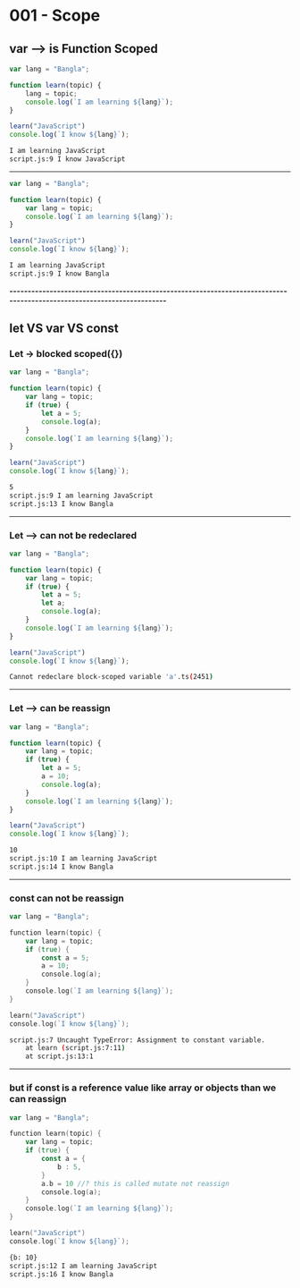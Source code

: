 # 001 - Scope
## var --> is Function Scoped
```javaScript
var lang = "Bangla";

function learn(topic) {
    lang = topic;
    console.log(`I am learning ${lang}`);
}

learn("JavaScript")
console.log(`I know ${lang}`);
```
```bash
I am learning JavaScript
script.js:9 I know JavaScript
```

-----------------------------------------------------------------------------------------------------------------------

```javaScript
var lang = "Bangla";

function learn(topic) {
    var lang = topic;
    console.log(`I am learning ${lang}`);
}

learn("JavaScript")
console.log(`I know ${lang}`);
```
```bash
I am learning JavaScript
script.js:9 I know Bangla
```

**-----------------------------------------------------------------------------------------------------------------------**

## let VS var VS const
### Let -> blocked scoped({})
```javaScript
var lang = "Bangla";

function learn(topic) {
    var lang = topic;
    if (true) {
        let a = 5;
        console.log(a);
    }
    console.log(`I am learning ${lang}`);
}

learn("JavaScript")
console.log(`I know ${lang}`);
```
```bash
5
script.js:9 I am learning JavaScript
script.js:13 I know Bangla
```

-----------------------------------------------------------------------------------------------------------------------

### Let --> can not be redeclared
```javaScript
var lang = "Bangla";

function learn(topic) {
    var lang = topic;
    if (true) {
        let a = 5;
        let a;
        console.log(a);
    }
    console.log(`I am learning ${lang}`);
}

learn("JavaScript")
console.log(`I know ${lang}`);
```
```bash
Cannot redeclare block-scoped variable 'a'.ts(2451)
```

-----------------------------------------------------------------------------------------------------------------------

### Let --> can be reassign
```javaScript
var lang = "Bangla";

function learn(topic) {
    var lang = topic;
    if (true) {
        let a = 5;
        a = 10;
        console.log(a);
    }
    console.log(`I am learning ${lang}`);
}

learn("JavaScript")
console.log(`I know ${lang}`);
```
```bash
10
script.js:10 I am learning JavaScript
script.js:14 I know Bangla
```

-----------------------------------------------------------------------------------------------------------------------

### const can not be reassign
```go
var lang = "Bangla";

function learn(topic) {
    var lang = topic;
    if (true) {
        const a = 5;
        a = 10;
        console.log(a);
    }
    console.log(`I am learning ${lang}`);
}

learn("JavaScript")
console.log(`I know ${lang}`);
```
```bash
script.js:7 Uncaught TypeError: Assignment to constant variable.
    at learn (script.js:7:11)
    at script.js:13:1
```

-----------------------------------------------------------------------------------------------------------------------

### but if const is a reference value like array or objects than we can reassign
```go
var lang = "Bangla";

function learn(topic) {
    var lang = topic;
    if (true) {
        const a = {
            b : 5,
        }
        a.b = 10 //? this is called mutate not reassign
        console.log(a);
    }
    console.log(`I am learning ${lang}`);
}

learn("JavaScript")
console.log(`I know ${lang}`);
```
```bash
{b: 10}
script.js:12 I am learning JavaScript
script.js:16 I know Bangla
```